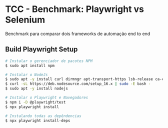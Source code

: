 # TCC - Benchmark: Playwright vs Selenium
Benchmark para comparar dois frameworks de automação end to end

## Build Playwright Setup

```bash
# Instalar o gerenciador de pacotes NPM
$ sudo apt install npm

# Instalar o NodeJs
$ sudo apt -y install curl dirmngr apt-transport-https lsb-release ca-certificates
$ curl -sL https://deb.nodesource.com/setup_16.x | sudo -E bash -
$ sudo apt -y install nodejs

# Instalar o Playwright e Navegadores
$ npm i -D @playwright/test
$ npx playwright install

# Instalando todas as depêndencias
$ npx playwright install-deps
```
